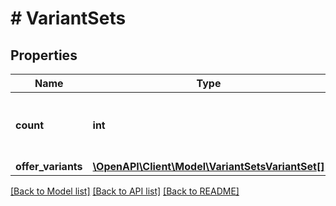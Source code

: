 # # VariantSets

## Properties

Name | Type | Description | Notes
------------ | ------------- | ------------- | -------------
**count** | **int** | Total number of variant sets matching the query. | [optional]
**offer_variants** | [**\OpenAPI\Client\Model\VariantSetsVariantSet[]**](VariantSetsVariantSet.md) |  | [optional]

[[Back to Model list]](../../README.md#models) [[Back to API list]](../../README.md#endpoints) [[Back to README]](../../README.md)
